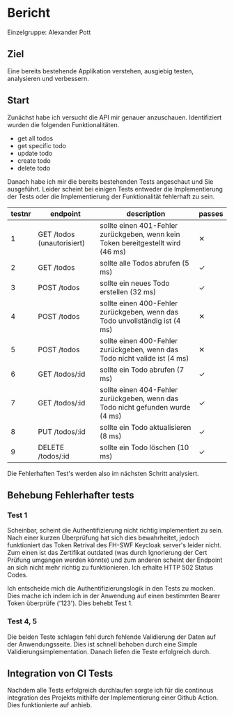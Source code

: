 # Bericht

Einzelgruppe: Alexander Pott

## Ziel

Eine bereits bestehende Applikation verstehen, ausgiebig testen, analysieren und verbessern.

## Start

Zunächst habe ich versucht die API mir genauer anzuschauen. Identifiziert wurden die folgenden Funktionalitäten.

- get all todos
- get specific todo
- update todo
- create todo
- delete todo

Danach habe ich mir die bereits bestehenden Tests angeschaut und Sie ausgeführt. Leider scheint bei einigen Tests entweder die Implementierung der Tests oder die Implementierung der Funktionalität fehlerhaft zu sein.

testnr|endpoint|description|passes
-|-|-|-
1|GET /todos (unautorisiert)| sollte einen 401-Fehler zurückgeben, wenn kein Token bereitgestellt wird (46 ms) | ✕
2|GET /todos|sollte alle Todos abrufen (5 ms)|✓
3|POST /todos|sollte ein neues Todo erstellen (32 ms)| ✓
4|POST /todos|sollte einen 400-Fehler zurückgeben, wenn das Todo unvollständig ist (4 ms)| ✕
5|POST /todos|sollte einen 400-Fehler zurückgeben, wenn das Todo nicht valide ist (4 ms)| ✕
6|GET /todos/:id|sollte ein Todo abrufen (7 ms)| ✓
7|GET /todos/:id|sollte einen 404-Fehler zurückgeben, wenn das Todo nicht gefunden wurde (4 ms)|✓ 
8|PUT /todos/:id|sollte ein Todo aktualisieren (8 ms)|✓ 
9|DELETE /todos/:id|sollte ein Todo löschen (10 ms)|✓

Die Fehlerhaften Test's werden also im nächsten Schritt analysiert.

## Behebung Fehlerhafter tests

### Test 1

Scheinbar, scheint die Authentifizierung nicht richtig implementiert zu sein. Nach einer kurzen Überprüfung hat sich dies bewahrheitet, jedoch funktioniert das Token Retrival des FH-SWF Keycloak server's leider nicht. Zum einen ist das Zertifikat outdated (was durch Ignorierung der Cert Prüfung umgangen werden könnte) und zum anderen scheint der Endpoint an sich nicht mehr richtig zu funktionieren. Ich erhalte HTTP 502 Status Codes.

Ich entscheide mich die Authentifizierungslogik in den Tests zu mocken. Dies mache ich indem ich in der Anwendung auf einen bestimmten Bearer Token überprüfe ('123'). Dies behebt Test 1.

### Test 4, 5

Die beiden Teste schlagen fehl durch fehlende Validierung der Daten auf der Anwendungsseite. Dies ist schnell behoben durch eine Simple Validierungsimplementation. Danach liefen die Teste erfolgreich durch.

## Integration von CI Tests

Nachdem alle Tests erfolgreich durchlaufen sorgte ich für die continous integration des Projekts mithilfe der Implementierung einer Github Action. Dies funktionierte auf anhieb.